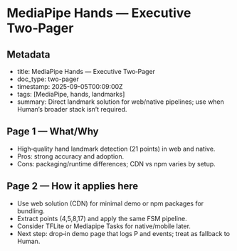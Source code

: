 MediaPipe Hands — Executive Two‑Pager
====================================

Metadata
--------

- title: MediaPipe Hands — Executive Two‑Pager
- doc_type: two-pager
- timestamp: 2025-09-05T00:09:00Z
- tags: [MediaPipe, hands, landmarks]
- summary: Direct landmark solution for web/native pipelines; use when Human’s broader stack isn’t required.

Page 1 — What/Why
-----------------

- High‑quality hand landmark detection (21 points) in web and native.
- Pros: strong accuracy and adoption.
- Cons: packaging/runtime differences; CDN vs npm varies by setup.

Page 2 — How it applies here
----------------------------

- Use web solution (CDN) for minimal demo or npm packages for bundling.
- Extract points (4,5,8,17) and apply the same FSM pipeline.
- Consider TFLite or Mediapipe Tasks for native/mobile later.
- Next step: drop‑in demo page that logs P and events; treat as fallback to Human.
